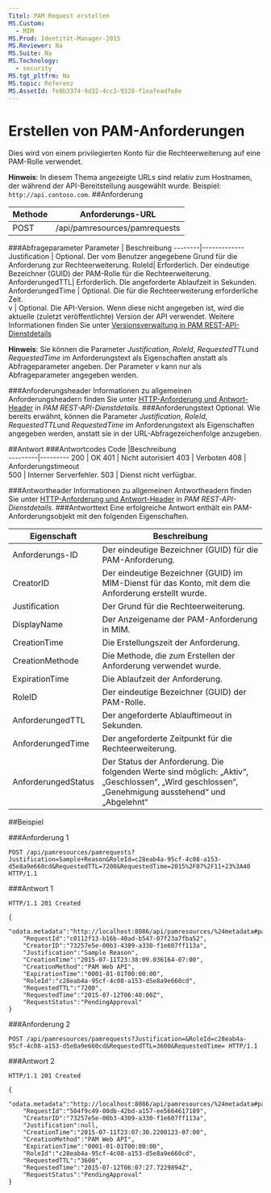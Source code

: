 ```yaml
---
Titel: PAM Request erstellen
MS.Custom:
  - MIM
MS.Prod: Identität-Manager-2015
MS.Reviewer: Na
MS.Suite: Na
MS.Technology:
  - security
MS.tgt_pltfrm: Na
MS.topic: Referenz
MS.AssetId: fe8b3374-9d32-4cc3-9328-f1eafeadfe8e
---
```

# Erstellen von PAM-Anforderungen
Dies wird von einem privilegierten Konto für die Rechteerweiterung auf eine PAM-Rolle verwendet.

**Hinweis**: In diesem Thema angezeigte URLs sind relativ zum Hostnamen, der während der API-Bereitstellung ausgewählt wurde. Beispiel: `http://api.contoso.com`.
##Anforderung


Methode  |Anforderungs-URL  
---------|---------
POST     |/api/pamresources/pamrequests

###Abfrageparameter
Parameter | Beschreibung
--------|-------------
Justification | Optional. Der vom Benutzer angegebene Grund für die Anforderung zur Rechteerweiterung.
RoleId| Erforderlich. Der eindeutige Bezeichner (GUID) der PAM-Rolle für die Rechteerweiterung.
AnforderungedTTL| Erforderlich. Die angeforderte Ablaufzeit in Sekunden.
AnforderungedTime | Optional. Die für die Rechteerweiterung erforderliche Zeit.  
v | Optional. Die API-Version. Wenn diese nicht angegeben ist, wird die aktuelle (zuletzt veröffentlichte) Version der API verwendet. Weitere Informationen finden Sie unter [Versionsverwaltung in PAM REST-API-Dienstdetails](privileged-access-management-rest-api-service-details.md#Versioning)

**Hinweis**: Sie können die Parameter *Justification*, *RoleId*, *RequestedTTL*und *RequestedTime* im Anforderungstext als Eigenschaften anstatt als Abfrageparameter angeben. Der Parameter *v* kann nur als Abfrageparameter angegeben werden.

###Anforderungsheader
Informationen zu allgemeinen Anforderungsheadern finden Sie unter [HTTP-Anforderung und Antwort-Header](privileged-access-management-rest-api-service-details.md#HttpHeaders) in *PAM REST-API-Dienstdetails*.
###Anforderungstext
Optional. Wie bereits erwähnt, können die Parameter *Justification*, *RoleId*, *RequestedTTL*und *RequestedTime* im Anforderungstext als Eigenschaften angegeben werden, anstatt sie in der URL-Abfragezeichenfolge anzugeben.

##Antwort
###Antwortcodes
Code  |Beschreibung  
---------|---------
200 | OK
401 | Nicht autorisiert
403 | Verboten
408 | Anforderungstimeout   
500 | Interner Serverfehler.
503 | Dienst nicht verfügbar.

###Antwortheader
Informationen zu allgemeinen Antwortheadern finden Sie unter [HTTP-Anforderung und Antwort-Header](privileged-access-management-rest-api-service-details.md#HttpHeaders) in *PAM REST-API-Dienstdetails*.
###Antworttext
Eine erfolgreiche Antwort enthält ein PAM-Anforderungsobjekt mit den folgenden Eigenschaften.

Eigenschaft | Beschreibung
--------|-------------
Anforderungs-ID | Der eindeutige Bezeichner (GUID) für die PAM-Anforderung.
CreatorID | Der eindeutige Bezeichner (GUID) im MIM-Dienst für das Konto, mit dem die Anforderung erstellt wurde.
Justification | Der Grund für die Rechteerweiterung.
DisplayName | Der Anzeigename der PAM-Anforderung in MIM.
CreationTime | Die Erstellungszeit der Anforderung.
CreationMethode | Die Methode, die zum Erstellen der Anforderung verwendet wurde.
ExpirationTime | Die Ablaufzeit der Anforderung.
RoleID| Der eindeutige Bezeichner (GUID) der PAM-Rolle.
AnforderungedTTL | Der angeforderte Ablauftimeout in Sekunden.
AnforderungedTime | Der angeforderte Zeitpunkt für die Rechteerweiterung.
AnforderungedStatus | Der Status der Anforderung. Die folgenden Werte sind möglich: „Aktiv“, „Geschlossen“, „Wird geschlossen“, „Genehmigung ausstehend“ und „Abgelehnt“

##Beispiel

###Anforderung 1
```
POST /api/pamresources/pamrequests?Justification=Sample+Reason&RoleId=c28eab4a-95cf-4c08-a153-d5e8a9e660cd&RequestedTTL=7200&RequestedTime=2015%2F07%2F11+23%3A40 HTTP/1.1
```
###Antwort 1
```
HTTP/1.1 201 Created

{  
    "odata.metadata":"http://localhost:8086/api/pamresources/%24metadata#pamrequests/@Element",
    "RequestId":"c0112f13-b16b-40ad-b547-07f23a7fba52",
    "CreatorID":"73257e5e-00b3-4309-a330-f1e607ff113a",
    "Justification":"Sample Reason",
    "CreationTime":"2015-07-11T23:38:09.036164-07:00",
    "CreationMethod":"PAM Web API",
    "ExpirationTime":"0001-01-01T00:00:00",
    "RoleId":"c28eab4a-95cf-4c08-a153-d5e8a9e660cd",
    "RequestedTTL":"7200",
    "RequestedTime":"2015-07-12T06:40:00Z",
    "RequestStatus":"PendingApproval"
}
```       

###Anforderung 2
```
POST /api/pamresources/pamrequests?Justification=&RoleId=c28eab4a-95cf-4c08-a153-d5e8a9e660cd&RequestedTTL=3600&RequestedTime= HTTP/1.1
```
###Antwort 2
```
HTTP/1.1 201 Created

{
    "odata.metadata":"http://localhost:8086/api/pamresources/%24metadata#pamrequests/@Element",
    "RequestId":"504f9c49-00db-42bd-a157-ee5664617189",
    "CreatorID":"73257e5e-00b3-4309-a330-f1e607ff113a",
    "Justification":null,
    "CreationTime":"2015-07-11T23:07:30.2200123-07:00",
    "CreationMethod":"PAM Web API",
    "ExpirationTime":"0001-01-01T00:00:00",
    "RoleId":"c28eab4a-95cf-4c08-a153-d5e8a9e660cd",
    "RequestedTTL":"3600",
    "RequestedTime":"2015-07-12T06:07:27.7229894Z",
    "RequestStatus":"PendingApproval"
}
```       
<!--HONumber=Mar16_HO1-->
